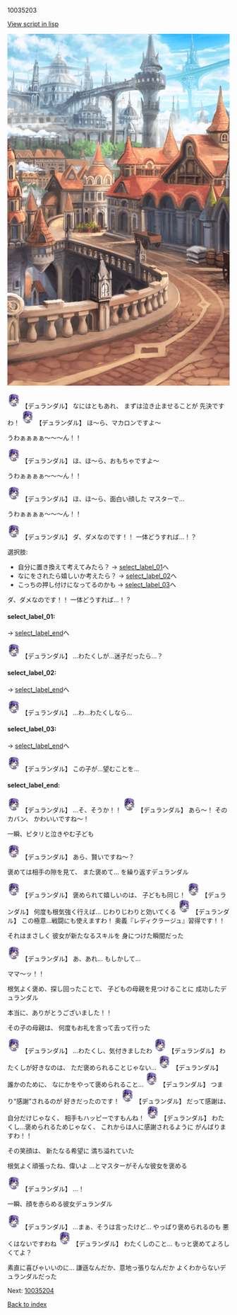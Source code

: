 10035203

[View script in lisp](../scripts/10035203.txt)

![town.png](../images/backgrounds/town.png)

<img src="../images/units/100351.png" alt="100351.png" height="34"/>
【デュランダル】
なにはともあれ、
まずは泣き止ませることが
先決ですわ！

<img src="../images/units/100351.png" alt="100351.png" height="34"/>
【デュランダル】
ほ～ら、マカロンですよ～

うわぁぁぁぁ～～～ん！！

<img src="../images/units/100351.png" alt="100351.png" height="34"/>
【デュランダル】
ほ、ほ～ら、おもちゃですよ～

うわぁぁぁぁ～～～ん！！

<img src="../images/units/100351.png" alt="100351.png" height="34"/>
【デュランダル】
ほ、ほ～ら、面白い顔した
マスターで…

うわぁぁぁぁ～～～ん！！

<img src="../images/units/100351.png" alt="100351.png" height="34"/>
【デュランダル】
ダ、ダメなのです！！
一体どうすれば…！？

選択肢:
- 自分に置き換えて考えてみたら？ → [select_label_01](#select_label_01)へ
- なにをされたら嬉しいか考えたら？ → [select_label_02](#select_label_02)へ
- こっちの押し付けになってるのかも → [select_label_03](#select_label_03)へ

ダ、ダメなのです！！
一体どうすれば…！？

#### select_label_01:
 → [select_label_end](#select_label_end)へ

<img src="../images/units/100351.png" alt="100351.png" height="34"/>
【デュランダル】
…わたくしが…迷子だったら…？

#### select_label_02:
 → [select_label_end](#select_label_end)へ

<img src="../images/units/100351.png" alt="100351.png" height="34"/>
【デュランダル】
…わ…わたくしなら…

#### select_label_03:
 → [select_label_end](#select_label_end)へ

<img src="../images/units/100351.png" alt="100351.png" height="34"/>
【デュランダル】
この子が…望むことを…

#### select_label_end:

<img src="../images/units/100351.png" alt="100351.png" height="34"/>
【デュランダル】
…そ、そうか！！

<img src="../images/units/100351.png" alt="100351.png" height="34"/>
【デュランダル】
あら～！
そのカバン、
かわいいですね～！

一瞬、ピタリと泣きやむ子ども

<img src="../images/units/100351.png" alt="100351.png" height="34"/>
【デュランダル】
あら、賢いですね～？

褒めては相手の隙を見て、
また褒めて…
を繰り返すデュランダル

<img src="../images/units/100351.png" alt="100351.png" height="34"/>
【デュランダル】
褒められて嬉しいのは、
子どもも同じ！

<img src="../images/units/100351.png" alt="100351.png" height="34"/>
【デュランダル】
何度も根気強く行えば…
じわりじわりと効いてくる

<img src="../images/units/100351.png" alt="100351.png" height="34"/>
【デュランダル】
この極意…戦闘にも使えますわ！
奥義『レディクラージュ』習得です！！

それはまさしく
彼女が新たなるスキルを
身につけた瞬間だった

<img src="../images/units/100351.png" alt="100351.png" height="34"/>
【デュランダル】
あ、あれ…
もしかして…

ママ～ッ！！

根気よく褒め、探し回ったことで、
子どもの母親を見つけることに
成功したデュランダル

本当に、ありがとうございました！！

その子の母親は、
何度もお礼を言って去って行った

<img src="../images/units/100351.png" alt="100351.png" height="34"/>
【デュランダル】
…わたくし、気付きましたわ

<img src="../images/units/100351.png" alt="100351.png" height="34"/>
【デュランダル】
わたくしが好きなのは、
ただ褒められることじゃない…

<img src="../images/units/100351.png" alt="100351.png" height="34"/>
【デュランダル】
誰かのために、
なにかをやって褒められること…

<img src="../images/units/100351.png" alt="100351.png" height="34"/>
【デュランダル】
つまり“感謝”されるのが
好きだったのです！

<img src="../images/units/100351.png" alt="100351.png" height="34"/>
【デュランダル】
だって感謝は、
自分だけじゃなく、
相手もハッピーですもんね！

<img src="../images/units/100351.png" alt="100351.png" height="34"/>
【デュランダル】
わたくし…褒められるためじゃなく、
これからは人に感謝されるように
がんばりますわ！！

その笑顔は、
新たなる希望に
満ち溢れていた

根気よく頑張ったね、偉いよ
…とマスターがそんな彼女を褒める

<img src="../images/units/100351.png" alt="100351.png" height="34"/>
【デュランダル】
…！

一瞬、顔を赤らめる彼女デュランダル

<img src="../images/units/100351.png" alt="100351.png" height="34"/>
【デュランダル】
…まぁ、そうは言ったけど…
やっぱり褒められるのも
悪くはないですわね

<img src="../images/units/100351.png" alt="100351.png" height="34"/>
【デュランダル】
わたくしのこと…
もっと褒めてよろしくてよ？

素直に喜びゃいいのに…
謙遜なんだか、意地っ張りなんだか
よくわからないデュランダルだった


Next: [10035204](10035204.md)

[Back to index](index.md)
